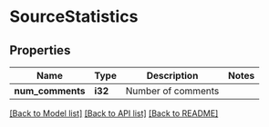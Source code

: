# SourceStatistics

## Properties

Name | Type | Description | Notes
------------ | ------------- | ------------- | -------------
**num_comments** | **i32** | Number of comments | 

[[Back to Model list]](../README.md#documentation-for-models) [[Back to API list]](../README.md#documentation-for-api-endpoints) [[Back to README]](../README.md)



